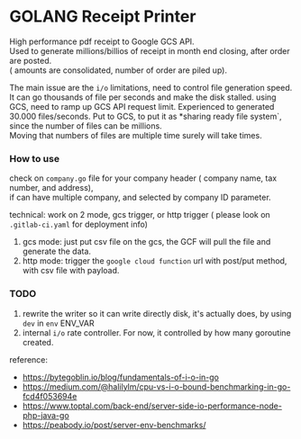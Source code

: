 

# GOLANG Receipt Printer 

High performance pdf receipt to Google GCS API.  
Used to generate millions/billios of receipt in month end closing, after order are posted.  
( amounts are consolidated, number of order are piled up).  


The main issue are the `i/o` limitations, need to control file generation speed. It can go thousands of file per seconds and make the disk stalled. using GCS, need to ramp up GCS API request limit. Experienced to generated 30.000 files/seconds.
Put to GCS, to put it as *sharing ready file system`, since the number of files can be millions.  
Moving that numbers of files are multiple time surely will take times.  


### How to use

check on `company.go` file for your company header ( company name, tax number, and address),   
if can have multiple company, and selected by company ID parameter.


technical:
work on 2 mode, gcs trigger, or http trigger ( please look on `.gitlab-ci.yaml` for deployment info)
1. gcs mode: just put csv file on the gcs, the GCF will pull the file and generate the data.
2. http mode: trigger the `google cloud function`  url with post/put method, with csv file with payload.



### TODO
1. rewrite the writer so it can write directly disk, it's actually does, by using `dev` in `env` ENV_VAR  
2. internal `i/o` rate controller. For now, it controlled by how many goroutine created.

reference:
* https://bytegoblin.io/blog/fundamentals-of-i-o-in-go
* https://medium.com/@halilylm/cpu-vs-i-o-bound-benchmarking-in-go-fcd4f053694e  
* https://www.toptal.com/back-end/server-side-io-performance-node-php-java-go  
* https://peabody.io/post/server-env-benchmarks/